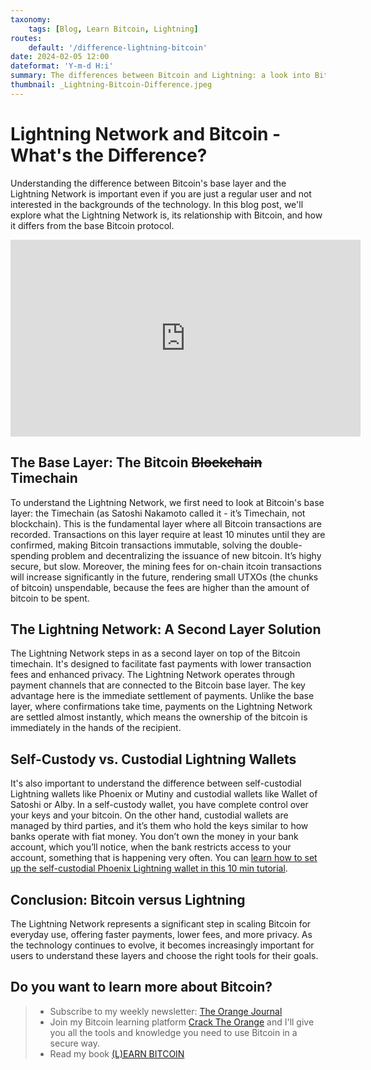```yaml
---
taxonomy:
    tags: [Blog, Learn Bitcoin, Lightning]
routes:
    default: '/difference-lightning-bitcoin'
date: 2024-02-05 12:00
dateformat: 'Y-m-d H:i'
summary: The differences between Bitcoin and Lightning: a look into Bitcoin on-chain transactions and how they are different from Lightning payments.
thumbnail: _Lightning-Bitcoin-Difference.jpeg
---
```


# Lightning Network and Bitcoin - What's the Difference?

Understanding the difference between Bitcoin's base layer and the Lightning Network is important even if you are just a regular user and not interested in the backgrounds of the technology. In this blog post, we'll explore what the Lightning Network is, its relationship with Bitcoin, and how it differs from the base Bitcoin protocol.

<iframe width="560" height="315" src="https://www.youtube.com/embed/FxGtlKWsIkg?si=J8mVZjCrCRLpSkKG" title="YouTube video player" frameborder="0" allow="accelerometer; autoplay; clipboard-write; encrypted-media; gyroscope; picture-in-picture; web-share" allowfullscreen></iframe>


## The Base Layer: The Bitcoin ~~Blockchain~~ Timechain

To understand the Lightning Network, we first need to look at Bitcoin's base layer: the Timechain (as Satoshi Nakamoto called it - it’s Timechain, not blockchain). This is the fundamental layer where all Bitcoin transactions are recorded. Transactions on this layer require at least 10 minutes until they are confirmed, making Bitcoin transactions immutable, solving the double-spending problem and decentralizing the issuance of new bitcoin. It’s highy secure, but slow. Moreover, the mining fees for on-chain itcoin transactions will increase significantly in the future, rendering small UTXOs (the chunks of bitcoin) unspendable, because the fees are higher than the amount of bitcoin to be spent.

## The Lightning Network: A Second Layer Solution

The Lightning Network steps in as a second layer on top of the Bitcoin timechain. It's designed to facilitate fast payments with lower transaction fees and enhanced privacy. The Lightning Network operates through payment channels that are connected to the Bitcoin base layer. The key advantage here is the immediate settlement of payments. Unlike the base layer, where confirmations take time, payments on the Lightning Network are settled almost instantly, which means the ownership of the bitcoin is immediately in the hands of the recipient.

## Self-Custody vs. Custodial Lightning Wallets 

It's also important to understand the difference between self-custodial Lightning wallets like Phoenix or Mutiny and custodial wallets like Wallet of Satoshi or Alby. In a self-custody wallet, you have complete control over your keys and your bitcoin. On the other hand, custodial wallets are managed by third parties, and it’s them who hold the keys similar to how banks operate with fiat money. You don’t own the money in your bank account, which you’ll notice, when the bank restricts access to your account, something that is happening very often. You can [learn how to set up the self-custodial Phoenix Lightning wallet in this 10 min tutorial](https://anitaposch.com/lightning-self-custody-phoenix). 

## Conclusion: Bitcoin versus Lightning

The Lightning Network represents a significant step in scaling Bitcoin for everyday use, offering faster payments, lower fees, and more privacy. As the technology continues to evolve, it becomes increasingly important for users to understand these layers and choose the right tools for their goals.

## Do you want to learn more about Bitcoin? 

> * Subscribe to my weekly newsletter: [The Orange Journal](https://anita.link/news)
> * Join my Bitcoin learning platform [Crack The Orange](https://cracktheorange.com) and I'll give you all the tools and knowledge you need to use Bitcoin in a secure way.
> * Read my book [(L)EARN BITCOIN](https://learnbitcoin.link/)
